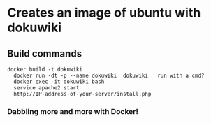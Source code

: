 # Creates an image of ubuntu with dokuwiki



## Build commands

   	docker build -t dokuwiki .
	  docker run -dt -p --name dokuwiki  dokuwiki   run with a cmd?
	  docker exec -it dokuwiki bash
	  service apache2 start
	  http://IP-address-of-your-server/install.php 




### Dabbling more and more with Docker!
